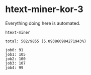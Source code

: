 # htext-miner-kor-3

Everything doing here is automated.

```
htext-miner

total: 502/9855 (5.093860984271943%)

job0: 91
job1: 105
job2: 100
job3: 107
job4: 99
```